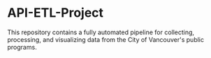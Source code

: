 # API-ETL-Project
This repository contains a fully automated pipeline for collecting, processing, and visualizing data from the City of Vancouver's public programs. 
